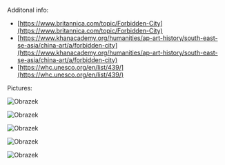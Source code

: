 Additonal info: 

- [https://www.britannica.com/topic/Forbidden-City](https://www.britannica.com/topic/Forbidden-City)
- [https://www.khanacademy.org/humanities/ap-art-history/south-east-se-asia/china-art/a/forbidden-city](https://www.khanacademy.org/humanities/ap-art-history/south-east-se-asia/china-art/a/forbidden-city)
- [https://whc.unesco.org/en/list/439/](https://whc.unesco.org/en/list/439/)

Pictures: 

![Obrazek](https://www.shutterstock.com/image-photo/ancient-royal-palaces-forbidden-city-260nw-601055852.jpg)

![Obrazek](https://www.shutterstock.com/image-photo/forbidden-city-beijingchina-260nw-129903839.jpg)

![Obrazek](https://www.shutterstock.com/image-photo/bronze-lion-forbidden-city-beijing-260nw-625258283.jpg)

![Obrazek](https://www.shutterstock.com/image-photo/forbidden-city-beijing-china-260nw-2167583435.jpg)

![Obrazek](https://www.shutterstock.com/image-photo/forbidden-city-beijing-china-260nw-2377623299.jpg)

